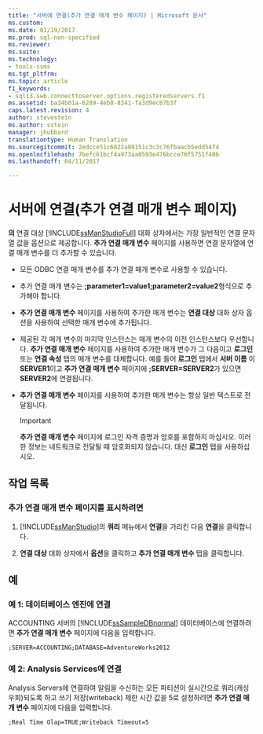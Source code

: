 ```yaml
---
title: "서버에 연결(추가 연결 매개 변수 페이지) | Microsoft 문서"
ms.custom: 
ms.date: 01/19/2017
ms.prod: sql-non-specified
ms.reviewer: 
ms.suite: 
ms.technology:
- tools-ssms
ms.tgt_pltfrm: 
ms.topic: article
f1_keywords:
- sql13.swb.connecttoserver.options.registeredservers.f1
ms.assetid: ba34b01a-6289-4eb8-8341-fa3d9ec87b3f
caps.latest.revision: 4
author: stevestein
ms.author: sstein
manager: jhubbard
translationtype: Human Translation
ms.sourcegitcommit: 2edcce51c6822a89151c3c3c76fbaacb5edd54f4
ms.openlocfilehash: 7befc61bcf4a973aa0593e476bcce76f5751f40b
ms.lasthandoff: 04/11/2017

---
```

# <a name="connect-to-server-additional-connection-parameters-page"></a>서버에 연결(추가 연결 매개 변수 페이지)
**의** 연결 대상 [!INCLUDE[ssManStudioFull](../../includes/ssmanstudiofull_md.md)] 대화 상자에서는 가장 일반적인 연결 문자열 값을 옵션으로 제공합니다. **추가 연결 매개 변수** 페이지를 사용하면 연결 문자열에 연결 매개 변수를 더 추가할 수 있습니다.  
  
-   모든 ODBC 연결 매개 변수를 추가 연결 매개 변수로 사용할 수 있습니다.  
  
-   추가 연결 매개 변수는 **;parameter1=value1;parameter2=value2**형식으로 추가해야 합니다.  
  
-   **추가 연결 매개 변수** 페이지를 사용하여 추가한 매개 변수는 **연결 대상** 대화 상자 옵션을 사용하여 선택한 매개 변수에 추가됩니다.  
  
-   제공된 각 매개 변수의 마지막 인스턴스는 매개 변수의 이전 인스턴스보다 우선합니다. **추가 연결 매개 변수** 페이지를 사용하여 추가한 매개 변수가 그 다음이고 **로그인** 또는 **연결 속성** 탭의 매개 변수를 대체합니다. 예를 들어 **로그인** 탭에서 **서버 이름** 이 **SERVER1**이고 **추가 연결 매개 변수** 페이지에 **;SERVER=SERVER2**가 있으면 **SERVER2**에 연결됩니다.  
  
-   **추가 연결 매개 변수** 페이지를 사용하여 추가한 매개 변수는 항상 일반 텍스트로 전달됩니다.  
  
    > [!IMPORTANT]  
    > **추가 연결 매개 변수** 페이지에 로그인 자격 증명과 암호를 포함하지 마십시오. 이러한 정보는 네트워크로 전달될 때 암호화되지 않습니다. 대신 **로그인** 탭을 사용하십시오.  
  
## <a name="task-list"></a>작업 목록  
  
### <a name="to-show-the-additional-connection-parameters-page"></a>추가 연결 매개 변수 페이지를 표시하려면  
  
1.  [!INCLUDE[ssManStudio](../../includes/ssmanstudio_md.md)]의 **쿼리** 메뉴에서 **연결**을 가리킨 다음 **연결**을 클릭합니다.  
  
2.  **연결 대상** 대화 상자에서 **옵션**을 클릭하고 **추가 연결 매개 변수** 탭을 클릭합니다.  
  
## <a name="examples"></a>예  
  
### <a name="example-a-connecting-to-the-database-engine"></a>예 1: 데이터베이스 엔진에 연결  
ACCOUNTING 서버의 [!INCLUDE[ssSampleDBnormal](../../includes/sssampledbnormal_md.md)] 데이터베이스에 연결하려면 **추가 연결 매개 변수** 페이지에 다음을 입력합니다.  
  
```  
;SERVER=ACCOUNTING;DATABASE=AdventureWorks2012  
```  
  
### <a name="example-b-connecting-to-analysis-services"></a>예 2: Analysis Services에 연결  
Analysis Servers에 연결하여 알림을 수신하는 모든 파티션이 실시간으로 쿼리(캐싱 우회)되도록 하고 쓰기 저장(writeback) 제한 시간 값을 5로 설정하려면 **추가 연결 매개 변수** 페이지에 다음을 입력합니다.  
  
```  
;Real Time Olap=TRUE;Writeback Timeout=5  
```  
  

